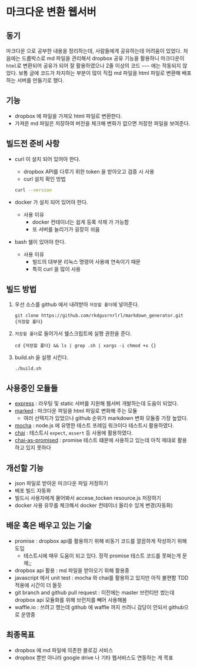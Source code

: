 # 마크다운 변환 웹서버 #

## 동기 ##
마크다운 으로 공부한 내용을 정리하는데, 사람들에게 공유하는데 어려움이 있었다.
처음에는 드롭박스로 md 파일을 관리해서 dropbox 공유 기능을 활용하니 마크다운이 `html`로 변환되어 공유가 되어 잘 활용하였으나
2줄 이상의 코드 `~~~` 에는 작동되지 않았다.
보통 글에 코드가 차지하는 부분이 많이 직접 md 파일을 html 파일로 변환해 배포하는 서버를 만들기로 했다.

## 기능 ##
- dropbox 에 파일을 가져오 html 파일로 변환한다.
- 가져온 md 파일은 저장하여 버전을 체크해 변화가 없으면 저장한 파일을 보여준다.

## 빌드전 준비 사항 ##
- curl 이 설치 되어 있어야 한다.
    - dropbox API를 다루기 위한 token 을 받아오고 검증 시 사용
    - curl 설치 확인 방법
    ```bash
    curl --version
    ```

- docker 가 설치 되어 있어야 한다.
    - 사용 이유
        - docker 컨테이너는 쉽게 등록 삭제 가 가능함
        - 또 서버를 늘리기가 굉장히 쉬움

- bash 쉘이 있어야 한다.
    - 사용 이유
        - 빌드의 대부분 리눅스 명령어 사용에 연속이기 때문
        - 특히 curl 을 많이 사용

## 빌드 방법 ##
1. 우선 소스를 github 에서 내려받아 `저장할 폴더`에 넣어준다.
    ```shell
    git clone https://github.com/rkdgusrnrlrl/markdown_generator.git {저장할 폴더}
    ```
2. `저장할 폴더`로 들어가서 쉘스크립트에 실행 권한을 준다.
    ```shell
    cd {저장할 폴더} && ls | grep .sh | xargs -i chmod +x {}
    ```
3. build.sh 을 실행 시킨다.
    ```shell
    ./build.sh
    ```

## 사용중인 모듈들 ##
- [express](https://www.npmjs.com/package/express) : 라우팅 및 static 서버를 지원해 웹서버 개발하는데 도움이 되었다.
- [marked](https://www.npmjs.com/package/marked) : 마크다운 파일을 html 파일로 변화해 주는 모듈
    - 여러 선택지가 있었으나 github 순위가 markdown 변화 모듈중 가장 높았다.
- [mocha](https://www.npmjs.com/package/mocha) : node.js 에 유명한 테스트 프레임 워크이다 테스트시 활용하였다.
- [chai](https://www.npmjs.com/package/chai) : 테스트시 `expect`, `assert` 등 사용에 활용하였다.
- [chai-as-promised](https://www.npmjs.com/package/chai-as-promised) : promise 테스트 떄문에 사용하고 있는데 아직 제대로 활용 하고 있지 못하다

## 개선할 기능 ##
- json 파일로 받아온 마크다운 파일 저정하기
- 배포 빌드 자동화
- 빌드시 사용자에게 물어봐서 accese_tocken resource.js 저장하기
- docker 사용 유무를 체크해서 docker 컨테이너 올리수 있게 변경(자동화)

## 배운 혹은 배우고 있는 기술 ##
- promise : dropbox api를 활용하기 위해 비동기 코드를 깔끔하게 작성하기 위해 도입
    - 테스트시에 매우 도움이 되고 있다. 정작 promise 테스트 코드를 못짜는게 문제;;
- dropbox api 활용 : md 파일을 받아오기 위해 활용중
- javascript 에서 unit test : mocha 와 chai를 활용하고 있지만 아직 불편함 TDD 적용에 시간이 더 들듯
- git branch and github pull request : 이전에는 master 브런티만 썼는데 dropbox api 모듈화를 위해 브런치를 빼어 사용해봄
- waffle.io : 쓰려고 했는데 github 에 waffle 까지 쓰려니 감당이 안되서 github으로 운영중

## 최종목표 ##
- dropbox 에 md 파일에 의존한 블로깅 서비스
- dropbox 뿐만 아니라 google drive 나 기타 웹서비스도 연동하는 게 목표

